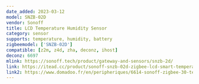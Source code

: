 ```yaml
---
date_added: 2023-03-12
model: SNZB-02D
vendor: Sonoff
title: LCD Temperature Humidity Sensor
category: sensor
supports: temperature, humidity, battery
zigbeemodel: ['SNZB-02D']
compatible: [z2m, z4d, zha, deconz, ihost]
deconz: 6697
mlink: https://sonoff.tech/product/gateway-and-sensors/snzb-2d/
link: https://itead.cc/product/sonoff-snzb-02d-zigbee-lcd-smart-temperature-humidity-sensor/
link2: https://www.domadoo.fr/en/peripheriques/6614-sonoff-zigbee-30-temperature-humidity-sensor-with-display.html
---
```

